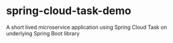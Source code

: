 # spring-cloud-task-demo

A short lived microservice application using Spring Cloud Task on underlying Spring Boot library
